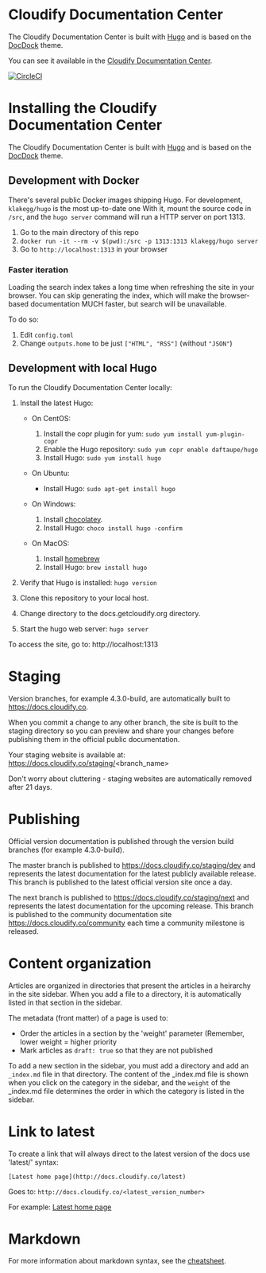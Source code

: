 Cloudify Documentation Center
=============================

The Cloudify Documentation Center is built with [Hugo]( https://gohugo.io/ ) and is based on the [DocDock]( https://github.com/vjeantet/hugo-theme-docdock.git ) theme.

You can see it available in the [Cloudify Documentation Center](https://docs.cloudify.co/).

[![CircleCI](https://circleci.com/gh/cloudify-cosmo/cloudify-rest-docs/tree/master.svg?style=shield)](https://circleci.com/gh/cloudify-cosmo/cloudify-rest-docs/tree/master)

# Installing the Cloudify Documentation Center

The Cloudify Documentation Center is built with [Hugo]( https://gohugo.io/ ) and is based on the [DocDock]( https://github.com/vjeantet/hugo-theme-docdock.git ) theme.

## Development with Docker

There's several public Docker images shipping Hugo. For development,
`klakegg/hugo` is the most up-to-date one
With it, mount the source code in `/src`, and the `hugo server` command will
run a HTTP server on port 1313.

1. Go to the main directory of this repo
1. `docker run -it --rm -v $(pwd):/src -p 1313:1313 klakegg/hugo server`
1. Go to `http://localhost:1313` in your browser

### Faster iteration

Loading the search index takes a long time when refreshing the site in your
browser. You can skip generating the index, which will make the browser-based
documentation MUCH faster, but search will be unavailable.

To do so:
1. Edit `config.toml`
1. Change `outputs.home` to be just `["HTML", "RSS"]` (without `"JSON"`)

## Development with local Hugo
To run the Cloudify Documentation Center locally:

1. Install the latest Hugo:

    * On CentOS:

        1. Install the copr plugin for yum: `sudo yum install yum-plugin-copr`
        1. Enable the Hugo repository: `sudo yum copr enable daftaupe/hugo`
        1. Install Hugo: `sudo yum install hugo`

    * On Ubuntu:
    
        * Install Hugo: `sudo apt-get install hugo`

    * On Windows:

        1. Install [chocolatey](https://chocolatey.org/install).
        1. Install Hugo: `choco install hugo -confirm`
        
    * On MacOS:

        1. Install [homebrew](https://brew.sh/)
        2. Install Hugo: `brew install hugo`

1. Verify that Hugo is installed: `hugo version`
1. Clone this repository to your local host.
1. Change directory to the docs.getcloudify.org directory.
1. Start the hugo web server: `hugo server`

To access the site, go to: http://localhost:1313

# Staging

Version branches, for example 4.3.0-build, are automatically built to https://docs.cloudify.co.

When you commit a change to any other branch, the site is built to the staging directory  so you can preview and share your changes before publishing them in the official public documentation.

Your staging website is available at: https://docs.cloudify.co/staging/<branch_name>

Don't worry about cluttering - staging websites are automatically removed after 21 days.

# Publishing

Official version documentation is published through the version build branches (for example 4.3.0-build).

The master branch is published to https://docs.cloudify.co/staging/dev and represents the latest documentation for the latest publicly available release. This branch is published to the latest official version site once a day.

The next branch is published to https://docs.cloudify.co/staging/next and represents the latest documentation for the upcoming release. This branch is published to the community documentation site https://docs.cloudify.co/community each time a community milestone is released.

# Content organization

Articles are organized in directories that present the articles in a heirarchy in the site sidebar. When you add a file to a directory, it is automatically listed in that section in the sidebar.

The metadata (front matter) of a page is used to:

* Order the articles in a section by the 'weight' parameter (Remember, lower weight = higher priority
* Mark articles as `draft: true` so that they are not published

To add a new section in the sidebar, you must add a directory and add an `_index.md` file in that directory. The content of the _index.md file is shown when you click on the category in the sidebar, and the `weight` of the _index.md file determines the order in which the category is listed in the sidebar.

# Link to latest 

To create a link that will always direct to the latest version of the docs use 'latest/' syntax:
```
[Latest home page](http://docs.cloudify.co/latest)
```
Goes to: `http://docs.cloudify.co/<latest_version_number>`

For example: [Latest home page](http://docs.cloudify.co/latest)

# Markdown

For more information about markdown syntax, see the [cheatsheet](http://docs.cloudify.co/latest/cheatsheet).
